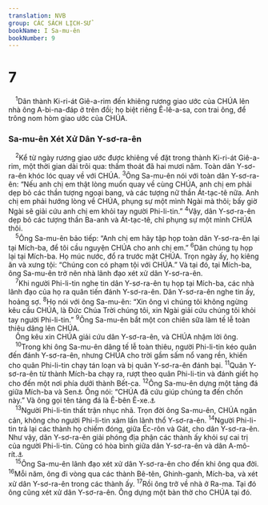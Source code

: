 ```yaml
---
translation: NVB
group: CÁC SÁCH LỊCH-SỬ
bookName: I Sa-mu-ên 
bookNumber: 9
---
```


<div class="title"><h1>7</h1></div>
<span class="verse 1sa_7_1"> <sup>1</sup>Dân thành Ki-ri-át Giê-a-rim đến khiêng rương giao ước của CHÚA lên nhà ông A-bi-na-đáp ở trên đồi; họ biệt riêng Ê-lê-a-sa, con trai ông, để trông nom hòm giao ước của CHÚA. <br/></span>
<div class="title"><h3>Sa-mu-ên Xét Xử Dân Y-sơ-ra-ên </h3></div>
<span class="verse 1sa_7_2"> <sup>2</sup>Kể từ ngày rương giao ước được khiêng về đặt trong thành Ki-ri-át Giê-a-rim, một thời gian dài trôi qua: thấm thoát đã hai mươi năm. Toàn dân Y-sơ-ra-ên khóc lóc quay về với CHÚA. </span>
<span class="verse 1sa_7_3"><sup>3</sup>Ông Sa-mu-ên nói với toàn dân Y-sơ-ra-ên: “Nếu anh chị em thật lòng muốn quay về cùng CHÚA, anh chị em phải dẹp bỏ các thần tượng ngoại bang, và các tượng nữ thần Át-tạc-tê nữa. Anh chị em phải hướng lòng về CHÚA, phụng sự một mình Ngài mà thôi; bấy giờ Ngài sẽ giải cứu anh chị em khỏi tay người Phi-li-tin.” </span>
<span class="verse 1sa_7_4"><sup>4</sup>Vậy, dân Y-sơ-ra-ên dẹp bỏ các tượng thần Ba-anh và Át-tạc-tê, chỉ phụng sự một mình CHÚA thôi. <br/></span>
<span class="verse 1sa_7_5"> <sup>5</sup>Ông Sa-mu-ên bảo tiếp: “Anh chị em hãy tập họp toàn dân Y-sơ-ra-ên lại tại Mích-ba, để tôi cầu nguyện CHÚA cho anh chị em.” </span>
<span class="verse 1sa_7_6"><sup>6</sup>Dân chúng tụ họp lại tại Mích-ba. Họ múc nước, đổ ra trước mặt CHÚA. Trọn ngày ấy, họ kiêng ăn và xưng tội: “Chúng con có phạm tội với CHÚA.” Và tại đó, tại Mích-ba, ông Sa-mu-ên trở nên nhà lãnh đạo xét xử dân Y-sơ-ra-ên. <br/></span>
<span class="verse 1sa_7_7"> <sup>7</sup>Khi người Phi-li-tin nghe tin dân Y-sơ-ra-ên tụ họp tại Mích-ba, các nhà lãnh đạo của họ ra quân tiến đánh Y-sơ-ra-ên. Dân Y-sơ-ra-ên nghe tin ấy, hoảng sợ. </span>
<span class="verse 1sa_7_8"><sup>8</sup>Họ nói với ông Sa-mu-ên: “Xin ông vì chúng tôi không ngừng kêu cầu CHÚA, là Đức Chúa Trời chúng tôi, xin Ngài giải cứu chúng tôi khỏi tay người Phi-li-tin.” </span>
<span class="verse 1sa_7_9"><sup>9</sup>Ông Sa-mu-ên bắt một con chiên sữa làm tế lễ toàn thiêu dâng lên CHÚA. <br/> Ông kêu xin CHÚA giải cứu dân Y-sơ-ra-ên, và CHÚA nhậm lời ông. <br/></span>
<span class="verse 1sa_7_10"> <sup>10</sup>Trong khi ông Sa-mu-ên dâng tế lễ toàn thiêu, người Phi-li-tin kéo quân đến đánh Y-sơ-ra-ên, nhưng CHÚA cho trời gầm sấm nổ vang rền, khiến cho quân Phi-li-tin chạy tán loạn và bị quân Y-sơ-ra-ên đánh bại. </span>
<span class="verse 1sa_7_11"><sup>11</sup>Quân Y-sơ-ra-ên từ thành Mích-ba chạy ra, rượt theo quân Phi-li-tin và đánh giết họ cho đến một nơi phía dưới thành Bết-ca. </span>
<span class="verse 1sa_7_12"><sup>12</sup>Ông Sa-mu-ên dựng một tảng đá giữa Mích-ba và Sen<a data-toggle="tooltip" data-placement="bottom" title="Hy-bá có nghĩa là ‘Cái Răng.’">⚓</a> Ông nói: “CHÚA đã cứu giúp chúng ta đến chốn này.” Và ông gọi tên tảng đá là Ê-bên Ê-xe.<a data-toggle="tooltip" data-placement="bottom" title="Hy-bá: có nghĩa là ‘tảng đá cứu giúp.’">⚓</a><br/></span>
<span class="verse 1sa_7_13"> <sup>13</sup>Người Phi-li-tin thất trận nhục nhã. Trọn đời ông Sa-mu-ên, CHÚA ngăn cản, không cho người Phi-li-tin xâm lấn lãnh thổ Y-sơ-ra-ên. </span>
<span class="verse 1sa_7_14"><sup>14</sup>Người Phi-li-tin trả lại các thành họ chiếm đóng, giữa Éc-rôn và Gát, cho dân Y-sơ-ra-ên. Như vậy, dân Y-sơ-ra-ên giải phóng địa phận các thành ấy khỏi sự cai trị của người Phi-li-tin. Cũng có hòa bình giữa dân Y-sơ-ra-ên và dân A-mô-rít.<a data-toggle="tooltip" data-placement="bottom" title="Cũng gọi là Ca-na-an">⚓</a><br/></span>
<span class="verse 1sa_7_15"> <sup>15</sup>Ông Sa-mu-ên lãnh đạo xét xử dân Y-sơ-ra-ên cho đến khi ông qua đời. </span>
<span class="verse 1sa_7_16"><sup>16</sup>Mỗi năm, ông đi vòng qua các thành Bê-tên, Ghinh-ganh, Mích-ba, và xét xử dân Y-sơ-ra-ên trong các thành ấy. </span>
<span class="verse 1sa_7_17"><sup>17</sup>Rồi ông trở về nhà ở Ra-ma. Tại đó ông cũng xét xử dân Y-sơ-ra-ên. Ông dựng một bàn thờ cho CHÚA tại đó. <br/></span>
